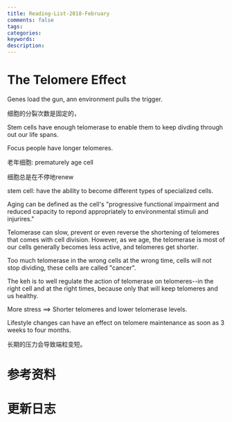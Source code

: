 ```yaml
---
title: Reading-List-2018-February
comments: false
tags:
categories:
keywords:
description:
---
```


# The Telomere Effect

Genes load the gun, ann environment pulls the trigger.

细胞的分裂次数是固定的，

Stem cells have enough telomerase to enable them to keep divding through out our life spans.

Focus people have longer telomeres.

老年细胞: prematurely age cell

细胞总是在不停地renew

stem cell: have the ability to become different types of specialized cells.

Aging can be defined as the cell's "progressive functional impairment and reduced capacity to repond appropriately to environmental stimuli and injurires."


Telomerase can slow, prevent or even reverse the shortening of telomeres that comes with cell division.
However, as we age, the telomerase is most of our cells generally becomes less active, and telomeres get shorter.

Too much telomerase in the wrong cells at the wrong time, cells will not stop dividing, these cells are called "cancer".

The keh is to well regulate the action of telomerase on telomeres--in the right cell and at the right times, because only that will keep telomeres and us healthy.

More stress  ==> Shorter telomeres and lower telomerase levels.

Lifestyle changes can have an effect on telomere maintenance as soon as 3 weeks to four months.

长期的压力会导致端粒变短。


# 参考资料

# 更新日志
